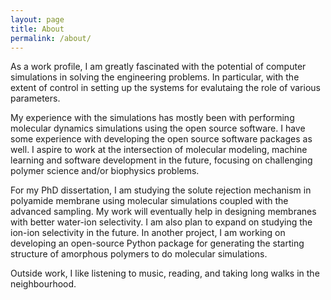 ```yaml
---
layout: page
title: About
permalink: /about/
---
```

As a work profile, I am greatly fascinated with the potential of computer simulations in solving the engineering problems. In particular, with the extent of control in setting up the systems for evalutaing the role of various parameters.

My experience with the simulations has mostly been with performing molecular dynamics simulations using the open source software. I have some experience with developing the open source software packages as well. I aspire to work at the intersection of molecular modeling, machine learning and software development in the future, focusing on challenging polymer science and/or biophysics problems.   

For my PhD dissertation, I am studying the solute rejection mechanism in polyamide membrane using molecular simulations coupled with the advanced sampling. My work will eventually help in designing membranes with better water-ion selectivity. I am also plan to expand on studying the ion-ion selectivity in the future. In another project, I am working on developing an open-source Python package for generating the starting structure of amorphous polymers to do molecular simulations. 

Outside work, I like listening to music, reading, and taking long walks in the neighbourhood.


